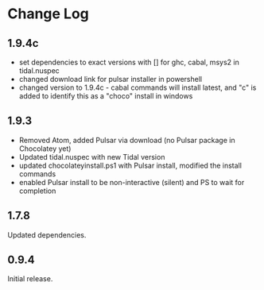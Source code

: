# Change Log

## 1.9.4c
- set dependencies to exact versions with [] for ghc, cabal, msys2 in tidal.nuspec
- changed download link for pulsar installer in powershell
- changed version to 1.9.4c - cabal commands will install latest, and "c" is added to identify this as a "choco" install in windows

## 1.9.3
- Removed Atom, added Pulsar via download (no Pulsar package in Chocolatey yet)
- Updated tidal.nuspec with new Tidal version 
- updated chocolateyinstall.ps1 with Pulsar install, modified the install commands
- enabled Pulsar install to be non-interactive (silent) and PS to wait for completion

## 1.7.8
Updated dependencies.

## 0.9.4
Initial release.
